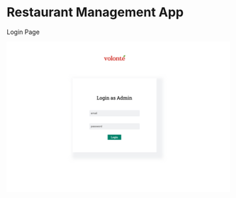 # Restaurant Management App

Login Page

![](https://github.com/juliet-karpah/react-portfolio/blob/main/assets/login-restaurant-app.png)
